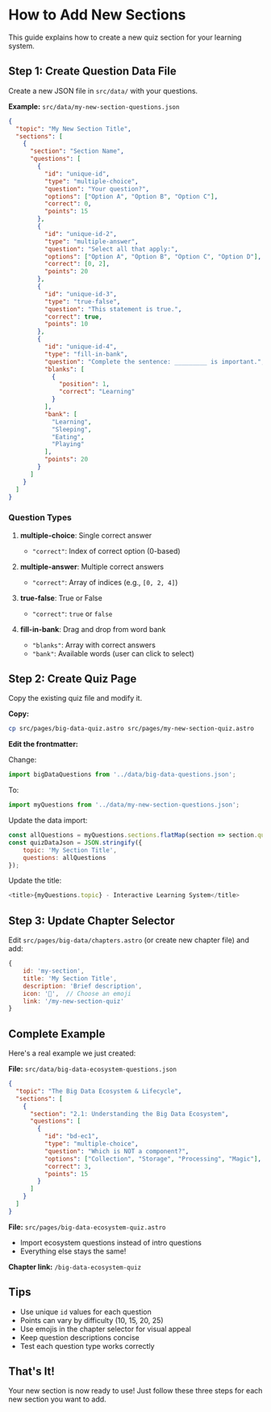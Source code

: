 # How to Add New Sections

This guide explains how to create a new quiz section for your learning system.

## Step 1: Create Question Data File

Create a new JSON file in `src/data/` with your questions.

**Example:** `src/data/my-new-section-questions.json`

```json
{
  "topic": "My New Section Title",
  "sections": [
    {
      "section": "Section Name",
      "questions": [
        {
          "id": "unique-id",
          "type": "multiple-choice",
          "question": "Your question?",
          "options": ["Option A", "Option B", "Option C"],
          "correct": 0,
          "points": 15
        },
        {
          "id": "unique-id-2",
          "type": "multiple-answer",
          "question": "Select all that apply:",
          "options": ["Option A", "Option B", "Option C", "Option D"],
          "correct": [0, 2],
          "points": 20
        },
        {
          "id": "unique-id-3",
          "type": "true-false",
          "question": "This statement is true.",
          "correct": true,
          "points": 10
        },
        {
          "id": "unique-id-4",
          "type": "fill-in-bank",
          "question": "Complete the sentence: _________ is important.",
          "blanks": [
            {
              "position": 1,
              "correct": "Learning"
            }
          ],
          "bank": [
            "Learning",
            "Sleeping",
            "Eating",
            "Playing"
          ],
          "points": 20
        }
      ]
    }
  ]
}
```

### Question Types

1. **multiple-choice**: Single correct answer
   - `"correct"`: Index of correct option (0-based)

2. **multiple-answer**: Multiple correct answers
   - `"correct"`: Array of indices (e.g., `[0, 2, 4]`)

3. **true-false**: True or False
   - `"correct"`: `true` or `false`

4. **fill-in-bank**: Drag and drop from word bank
   - `"blanks"`: Array with correct answers
   - `"bank"`: Available words (user can click to select)

## Step 2: Create Quiz Page

Copy the existing quiz file and modify it.

**Copy:**
```bash
cp src/pages/big-data-quiz.astro src/pages/my-new-section-quiz.astro
```

**Edit the frontmatter:**

Change:
```javascript
import bigDataQuestions from '../data/big-data-questions.json';
```

To:
```javascript
import myQuestions from '../data/my-new-section-questions.json';
```

Update the data import:
```javascript
const allQuestions = myQuestions.sections.flatMap(section => section.questions);
const quizDataJson = JSON.stringify({
    topic: 'My Section Title',
    questions: allQuestions
});
```

Update the title:
```javascript
<title>{myQuestions.topic} - Interactive Learning System</title>
```

## Step 3: Update Chapter Selector

Edit `src/pages/big-data/chapters.astro` (or create new chapter file) and add:

```javascript
{
    id: 'my-section',
    title: 'My Section Title',
    description: 'Brief description',
    icon: '🎯',  // Choose an emoji
    link: '/my-new-section-quiz'
}
```

## Complete Example

Here's a real example we just created:

**File:** `src/data/big-data-ecosystem-questions.json`
```json
{
  "topic": "The Big Data Ecosystem & Lifecycle",
  "sections": [
    {
      "section": "2.1: Understanding the Big Data Ecosystem",
      "questions": [
        {
          "id": "bd-ec1",
          "type": "multiple-choice",
          "question": "Which is NOT a component?",
          "options": ["Collection", "Storage", "Processing", "Magic"],
          "correct": 3,
          "points": 15
        }
      ]
    }
  ]
}
```

**File:** `src/pages/big-data-ecosystem-quiz.astro`
- Import ecosystem questions instead of intro questions
- Everything else stays the same!

**Chapter link:** `/big-data-ecosystem-quiz`

## Tips

- Use unique `id` values for each question
- Points can vary by difficulty (10, 15, 20, 25)
- Use emojis in the chapter selector for visual appeal
- Keep question descriptions concise
- Test each question type works correctly

## That's It!

Your new section is now ready to use! Just follow these three steps for each new section you want to add.


